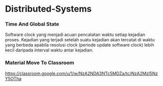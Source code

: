 # Distributed-Systems
### Time And Global State
Software clock yang menjadi acuan pencatatan waktu setiap kejadian proses. Kejadian yang terjadi setelah suatu kejadian akan tercatat di waktu yang berbeda apabila resolusi clock (periode update software clock) lebih kecil daripada interval waktu antar kejadian.

### Material Move To Classroom
https://classroom.google.com/u/1/w/NzA2NDA3NTc5MDZa/tc/NzA2MzI5NzY5OTha
